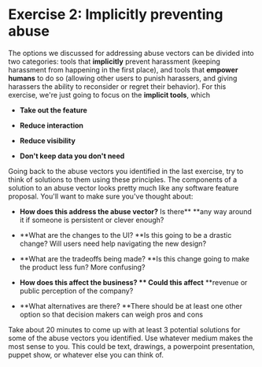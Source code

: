 # Exercise 2: Implicitly preventing abuse

The options we discussed for addressing abuse vectors can be divided into two categories: tools that **implicitly** prevent harassment \(keeping harassment from happening in the first place\), and tools that **empower humans** to do so \(allowing other users to punish harassers, and giving harassers the ability to reconsider or regret their behavior\). For this exercise, we're just going to focus on the **implicit tools**, which

* **Take out the feature**

* **Reduce interaction**

* **Reduce visibility**

* **Don't keep data you don't need**

Going back to the abuse vectors you identified in the last exercise, try to think of solutions to them using these principles. The components of a solution to an abuse vector looks pretty much like any software feature proposal. You'll want to make sure you've thought about:

* **How does this address the abuse vector?** Is there** **any way around it if someone is persistent or clever enough?

* **What are the changes to the UI? **Is this going to be a drastic change? Will users need help navigating the new design?

* **What are the tradeoffs being made? **Is this change going to make the product less fun? More confusing?

* **How does this affect the business? ** Could this affect** **revenue or public perception of the company?

* **What alternatives are there? **There should be at least one other option so that decision makers can weigh pros and cons

Take about 20 minutes to come up with at least 3 potential solutions for some of the abuse vectors you identified. Use whatever medium makes the most sense to you. This could be text, drawings, a powerpoint presentation, puppet show, or whatever else you can think of.

